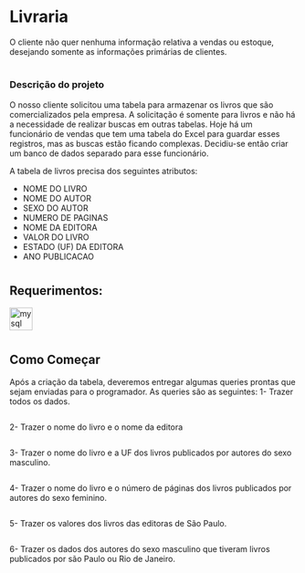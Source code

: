 # Livraria

O cliente não quer nenhuma informação relativa a vendas ou estoque, desejando somente as informações primárias de clientes.
#
### Descrição do projeto
O nosso cliente solicitou uma tabela para armazenar os livros que são comercializados pela empresa. A solicitação é somente para livros e não há a necessidade de realizar buscas em outras tabelas. Hoje há um funcionário de vendas que tem uma tabela do Excel para guardar esses registros, mas as buscas estão ficando complexas. Decidiu-se então criar um banco de dados separado para esse funcionário.

A tabela de livros precisa dos seguintes atributos:
* NOME DO LIVRO
* NOME DO AUTOR
* SEXO DO AUTOR
* NUMERO DE PAGINAS
* NOME DA EDITORA
* VALOR DO LIVRO
* ESTADO (UF) DA EDITORA
* ANO PUBLICACAO


#
## Requerimentos:
<img aling="center"  alt="mysql"  width="40"  height="40" src="https://cdn.jsdelivr.net/gh/devicons/devicon/icons/mysql/mysql-original-wordmark.svg" />

#

## Como Começar



Após a criação da tabela, deveremos entregar algumas queries prontas que sejam enviadas para o programador. As queries são as seguintes:
1-	Trazer todos os dados.
```

```
2-	Trazer o nome do livro e o nome da editora
```

```
3-	Trazer o nome do livro e a UF dos livros publicados por autores do sexo masculino.
```

```
4-	Trazer o nome do livro e o número de páginas dos livros publicados por autores do sexo feminino.
```

```
5-	Trazer os valores dos livros das editoras de São Paulo.
```

```
6-	Trazer os dados dos autores do sexo masculino que tiveram livros publicados por são Paulo ou Rio de Janeiro.
```

```
